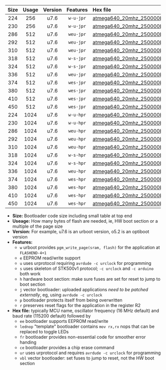 |Size|Usage|Version|Features|Hex file|
|:-:|:-:|:-:|:-:|:--|
|224|256|u7.6|`w-u-jpr`|[atmega640_20mhz_250000bps_ur_vbl.hex](https://raw.githubusercontent.com/stefanrueger/urboot/main//atmega640_20mhz_250000bps_ur_vbl.hex)|
|230|256|u7.6|`w-u-jpr`|[atmega640_20mhz_250000bps_lednop_ur_vbl.hex](https://raw.githubusercontent.com/stefanrueger/urboot/main//atmega640_20mhz_250000bps_lednop_ur_vbl.hex)|
|286|512|u7.6|`weu-jpr`|[atmega640_20mhz_250000bps_ee_ur_vbl.hex](https://raw.githubusercontent.com/stefanrueger/urboot/main//atmega640_20mhz_250000bps_ee_ur_vbl.hex)|
|292|512|u7.6|`weu-jpr`|[atmega640_20mhz_250000bps_ee_lednop_ur_vbl.hex](https://raw.githubusercontent.com/stefanrueger/urboot/main//atmega640_20mhz_250000bps_ee_lednop_ur_vbl.hex)|
|310|512|u7.6|`weu-jpr`|[atmega640_20mhz_250000bps_ee_lednop_fr_ur_vbl.hex](https://raw.githubusercontent.com/stefanrueger/urboot/main//atmega640_20mhz_250000bps_ee_lednop_fr_ur_vbl.hex)|
|318|512|u7.6|`w-s-jpr`|[atmega640_20mhz_250000bps_vbl.hex](https://raw.githubusercontent.com/stefanrueger/urboot/main//atmega640_20mhz_250000bps_vbl.hex)|
|324|512|u7.6|`w-s-jpr`|[atmega640_20mhz_250000bps_lednop_vbl.hex](https://raw.githubusercontent.com/stefanrueger/urboot/main//atmega640_20mhz_250000bps_lednop_vbl.hex)|
|336|512|u7.6|`weu-jpr`|[atmega640_20mhz_250000bps_ee_lednop_fr_ce_ur_vbl.hex](https://raw.githubusercontent.com/stefanrueger/urboot/main//atmega640_20mhz_250000bps_ee_lednop_fr_ce_ur_vbl.hex)|
|374|512|u7.6|`wes-jpr`|[atmega640_20mhz_250000bps_ee_vbl.hex](https://raw.githubusercontent.com/stefanrueger/urboot/main//atmega640_20mhz_250000bps_ee_vbl.hex)|
|380|512|u7.6|`wes-jpr`|[atmega640_20mhz_250000bps_ee_lednop_vbl.hex](https://raw.githubusercontent.com/stefanrueger/urboot/main//atmega640_20mhz_250000bps_ee_lednop_vbl.hex)|
|410|512|u7.6|`wes-jpr`|[atmega640_20mhz_250000bps_ee_lednop_fr_vbl.hex](https://raw.githubusercontent.com/stefanrueger/urboot/main//atmega640_20mhz_250000bps_ee_lednop_fr_vbl.hex)|
|450|512|u7.6|`wes-jpr`|[atmega640_20mhz_250000bps_ee_lednop_fr_ce_vbl.hex](https://raw.githubusercontent.com/stefanrueger/urboot/main//atmega640_20mhz_250000bps_ee_lednop_fr_ce_vbl.hex)|
|224|1024|u7.6|`w-u-hpr`|[atmega640_20mhz_250000bps_ur.hex](https://raw.githubusercontent.com/stefanrueger/urboot/main//atmega640_20mhz_250000bps_ur.hex)|
|230|1024|u7.6|`w-u-hpr`|[atmega640_20mhz_250000bps_lednop_ur.hex](https://raw.githubusercontent.com/stefanrueger/urboot/main//atmega640_20mhz_250000bps_lednop_ur.hex)|
|286|1024|u7.6|`weu-hpr`|[atmega640_20mhz_250000bps_ee_ur.hex](https://raw.githubusercontent.com/stefanrueger/urboot/main//atmega640_20mhz_250000bps_ee_ur.hex)|
|292|1024|u7.6|`weu-hpr`|[atmega640_20mhz_250000bps_ee_lednop_ur.hex](https://raw.githubusercontent.com/stefanrueger/urboot/main//atmega640_20mhz_250000bps_ee_lednop_ur.hex)|
|310|1024|u7.6|`weu-hpr`|[atmega640_20mhz_250000bps_ee_lednop_fr_ur.hex](https://raw.githubusercontent.com/stefanrueger/urboot/main//atmega640_20mhz_250000bps_ee_lednop_fr_ur.hex)|
|318|1024|u7.6|`w-s-hpr`|[atmega640_20mhz_250000bps.hex](https://raw.githubusercontent.com/stefanrueger/urboot/main//atmega640_20mhz_250000bps.hex)|
|324|1024|u7.6|`w-s-hpr`|[atmega640_20mhz_250000bps_lednop.hex](https://raw.githubusercontent.com/stefanrueger/urboot/main//atmega640_20mhz_250000bps_lednop.hex)|
|336|1024|u7.6|`weu-hpr`|[atmega640_20mhz_250000bps_ee_lednop_fr_ce_ur.hex](https://raw.githubusercontent.com/stefanrueger/urboot/main//atmega640_20mhz_250000bps_ee_lednop_fr_ce_ur.hex)|
|374|1024|u7.6|`wes-hpr`|[atmega640_20mhz_250000bps_ee.hex](https://raw.githubusercontent.com/stefanrueger/urboot/main//atmega640_20mhz_250000bps_ee.hex)|
|380|1024|u7.6|`wes-hpr`|[atmega640_20mhz_250000bps_ee_lednop.hex](https://raw.githubusercontent.com/stefanrueger/urboot/main//atmega640_20mhz_250000bps_ee_lednop.hex)|
|410|1024|u7.6|`wes-hpr`|[atmega640_20mhz_250000bps_ee_lednop_fr.hex](https://raw.githubusercontent.com/stefanrueger/urboot/main//atmega640_20mhz_250000bps_ee_lednop_fr.hex)|
|450|1024|u7.6|`wes-hpr`|[atmega640_20mhz_250000bps_ee_lednop_fr_ce.hex](https://raw.githubusercontent.com/stefanrueger/urboot/main//atmega640_20mhz_250000bps_ee_lednop_fr_ce.hex)|

- **Size:** Bootloader code size including small table at top end
- **Useage:** How many bytes of flash are needed, ie, HW boot section or a multiple of the page size
- **Version:** For example, u7.6 is an urboot version, o5.2 is an optiboot version
- **Features:**
  + `w` urboot provides `pgm_write_page(sram, flash)` for the application at `FLASHEND-4+1`
  + `e` EEPROM read/write support
  + `u` uses urprotocol requiring `avrdude -c urclock` for programming
  + `s` uses skeleton of STK500v1 protocol; `-c urclock` and `-c arduino` both work
  + `h` hardware boot section: make sure fuses are set for reset to jump to boot section
  + `j` vector bootloader: uploaded applications *need to be patched externally*, eg, using `avrdude -c urclock`
  + `p` bootloader protects itself from being overwritten
  + `r` preserves reset flags for the application in the register R2
- **Hex file:** typically MCU name, oscillator frequency (16 MHz default) and baud rate (115200 default) followed by
  + `ee` bootloader supports EEPROM read/write
  + `lednop` "template" bootloader contains `mov rx,rx` nops that can be replaced to toggle LEDs
  + `fr` bootloader provides non-essential code for smoother error handing
  + `ce` bootloader provides a chip erase command
  + `ur` uses urprotocol and requires `avrdude -c urclock` for programming
  + `vbl` vector bootloader: set fuses to jump to reset, not the HW boot section
